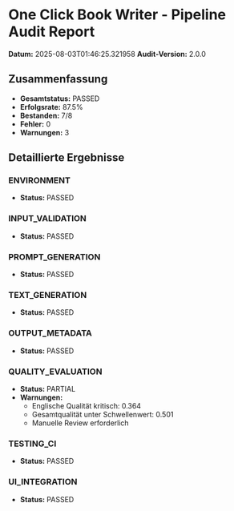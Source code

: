 # One Click Book Writer - Pipeline Audit Report

**Datum:** 2025-08-03T01:46:25.321958
**Audit-Version:** 2.0.0

## Zusammenfassung

- **Gesamtstatus:** PASSED
- **Erfolgsrate:** 87.5%
- **Bestanden:** 7/8
- **Fehler:** 0
- **Warnungen:** 3

## Detaillierte Ergebnisse

### ENVIRONMENT
- **Status:** PASSED

### INPUT_VALIDATION
- **Status:** PASSED

### PROMPT_GENERATION
- **Status:** PASSED

### TEXT_GENERATION
- **Status:** PASSED

### OUTPUT_METADATA
- **Status:** PASSED

### QUALITY_EVALUATION
- **Status:** PARTIAL
- **Warnungen:**
  - Englische Qualität kritisch: 0.364
  - Gesamtqualität unter Schwellenwert: 0.501
  - Manuelle Review erforderlich

### TESTING_CI
- **Status:** PASSED

### UI_INTEGRATION
- **Status:** PASSED

